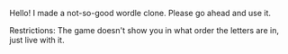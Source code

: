 Hello! I made a not-so-good wordle clone. Please go ahead and use it. 

Restrictions: The game doesn't show you in what order the letters are in, just live with it. 
